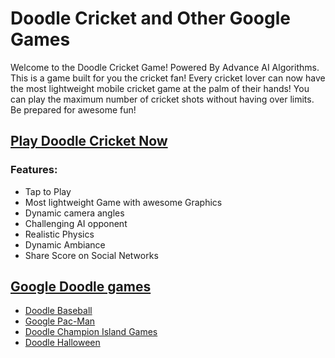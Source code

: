 # Doodle Cricket and Other Google Games

Welcome to the Doodle Cricket Game! Powered By Advance AI Algorithms. This is a game built for you the cricket fan! Every cricket lover can now have the most lightweight mobile cricket game at the palm of their hands! You can play the maximum number of cricket shots without having over limits. Be prepared for awesome fun!

## [Play Doodle Cricket Now](https://doodlecricket.github.io)

### Features:

- Tap to Play
- Most lightweight Game with awesome Graphics
- Dynamic camera angles
- Challenging AI opponent
- Realistic Physics
- Dynamic Ambiance
- Share Score on Social Networks

## [Google Doodle games](https://doodlecricket.github.io/google-doodle-games)

- [Doodle Baseball](https://doodlecricket.github.io/doodle-baseball)
- [Google Pac-Man](https://doodlecricket.github.io/pacman-doodle)
- [Doodle Champion Island Games](https://doodlecricket.github.io/champion-island)
- [Doodle Halloween](https://doodlecricket.github.io/doodle-halloween)
